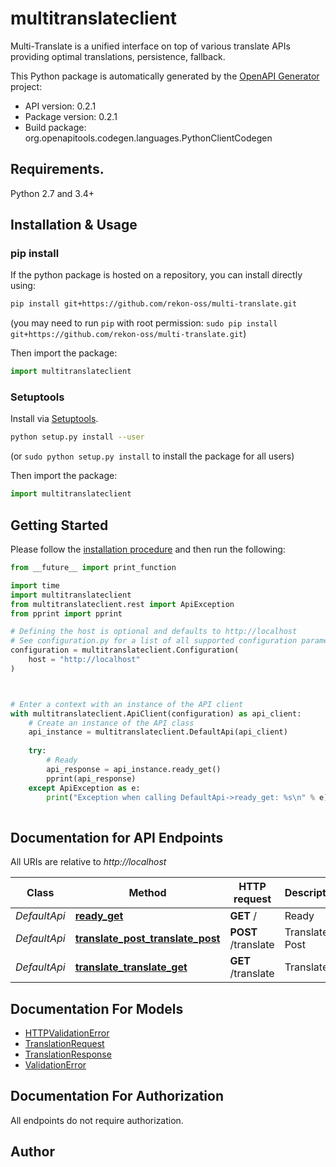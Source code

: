 # multitranslateclient
Multi-Translate is a unified interface on top of various translate APIs providing optimal translations, persistence, fallback.

This Python package is automatically generated by the [OpenAPI Generator](https://openapi-generator.tech) project:

- API version: 0.2.1
- Package version: 0.2.1
- Build package: org.openapitools.codegen.languages.PythonClientCodegen

## Requirements.

Python 2.7 and 3.4+

## Installation & Usage
### pip install

If the python package is hosted on a repository, you can install directly using:

```sh
pip install git+https://github.com/rekon-oss/multi-translate.git
```
(you may need to run `pip` with root permission: `sudo pip install git+https://github.com/rekon-oss/multi-translate.git`)

Then import the package:
```python
import multitranslateclient
```

### Setuptools

Install via [Setuptools](http://pypi.python.org/pypi/setuptools).

```sh
python setup.py install --user
```
(or `sudo python setup.py install` to install the package for all users)

Then import the package:
```python
import multitranslateclient
```

## Getting Started

Please follow the [installation procedure](#installation--usage) and then run the following:

```python
from __future__ import print_function

import time
import multitranslateclient
from multitranslateclient.rest import ApiException
from pprint import pprint

# Defining the host is optional and defaults to http://localhost
# See configuration.py for a list of all supported configuration parameters.
configuration = multitranslateclient.Configuration(
    host = "http://localhost"
)



# Enter a context with an instance of the API client
with multitranslateclient.ApiClient(configuration) as api_client:
    # Create an instance of the API class
    api_instance = multitranslateclient.DefaultApi(api_client)
    
    try:
        # Ready
        api_response = api_instance.ready_get()
        pprint(api_response)
    except ApiException as e:
        print("Exception when calling DefaultApi->ready_get: %s\n" % e)
    
```

## Documentation for API Endpoints

All URIs are relative to *http://localhost*

Class | Method | HTTP request | Description
------------ | ------------- | ------------- | -------------
*DefaultApi* | [**ready_get**](docs/DefaultApi.md#ready_get) | **GET** / | Ready
*DefaultApi* | [**translate_post_translate_post**](docs/DefaultApi.md#translate_post_translate_post) | **POST** /translate | Translate Post
*DefaultApi* | [**translate_translate_get**](docs/DefaultApi.md#translate_translate_get) | **GET** /translate | Translate


## Documentation For Models

 - [HTTPValidationError](docs/HTTPValidationError.md)
 - [TranslationRequest](docs/TranslationRequest.md)
 - [TranslationResponse](docs/TranslationResponse.md)
 - [ValidationError](docs/ValidationError.md)


## Documentation For Authorization

 All endpoints do not require authorization.

## Author




